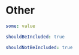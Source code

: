 # Other

```yaml
some: value
```

```yaml $(basic)
shouldBeIncluded: true
```

```yaml $(unset)
shouldNotBeIncluded: true
```
